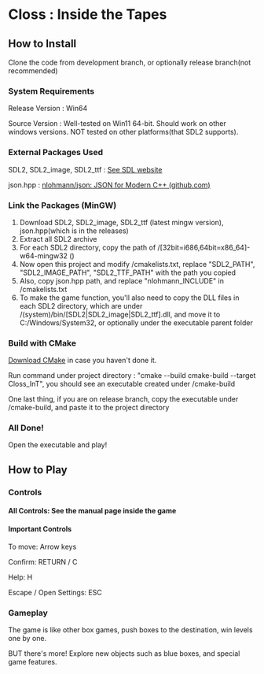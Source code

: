 # Closs : Inside the Tapes

## How to Install

Clone the code from development branch, or optionally release branch(not recommended)

### System Requirements

Release Version : Win64

Source Version : Well-tested on Win11 64-bit. Should work on other windows versions. NOT tested on other platforms(that SDL2 supports).

### External Packages Used

SDL2, SDL2_image, SDL2_ttf : [See SDL website](www.libsdl.org)

json.hpp : [nlohmann/json: JSON for Modern C++ (github.com)](https://github.com/nlohmann/json)

### Link the Packages (MinGW)

1. Download SDL2, SDL2_image, SDL2_ttf (latest mingw version), json.hpp(which is in the releases)
2. Extract all SDL2 archive
3. For each SDL2 directory, copy the path of /[32bit=i686,64bit=x86_64]-w64-mingw32 ()
4. Now open this project and modify /cmakelists.txt, replace "SDL2_PATH", "SDL2_IMAGE_PATH", "SDL2_TTF_PATH" with the path you copied
5. Also, copy json.hpp path, and replace "nlohmann_INCLUDE" in /cmakelists.txt
6. To make the game function, you'll also need to copy the DLL files in each SDL2 directory, which are under /(system)/bin/[SDL2|SDL2_image|SDL2_ttf].dll, and move it to C:/Windows/System32, or optionally under the executable parent folder

### Build with CMake

[Download CMake](https://cmake.org/download/) in case you haven't done it.

Run command under project directory : "cmake --build cmake-build --target Closs_InT", you should see an executable created under /cmake-build

One last thing, if you are on release branch, copy the executable under /cmake-build, and paste it to the project directory

### All Done!

Open the executable and play!

## How to Play

### Controls

#### All Controls: See the manual page inside the game

#### Important Controls

To move: Arrow keys

Confirm: RETURN / C

Help: H

Escape / Open Settings: ESC

### Gameplay

The game is like other box games, push boxes to the destination, win levels one by one.

BUT there's more! Explore new objects such as blue boxes, and special game features.